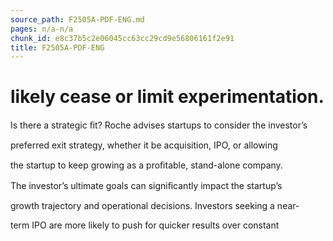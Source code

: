 ```yaml
---
source_path: F2505A-PDF-ENG.md
pages: n/a-n/a
chunk_id: e8c37b5c2e06045cc63cc29cd9e56806161f2e91
title: F2505A-PDF-ENG
---
```

# likely cease or limit experimentation.

Is there a strategic ﬁt? Roche advises startups to consider the investor’s

preferred exit strategy, whether it be acquisition, IPO, or allowing

the startup to keep growing as a proﬁtable, stand-alone company.

The investor’s ultimate goals can signiﬁcantly impact the startup’s

growth trajectory and operational decisions. Investors seeking a near-

term IPO are more likely to push for quicker results over constant
